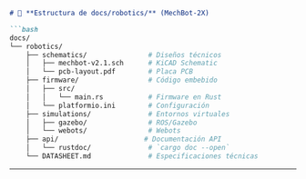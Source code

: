 ```markdown
# 🤖 **Estructura de docs/robotics/** (MechBot-2X)

```bash
docs/
└── robotics/
    ├── schematics/               # Diseños técnicos
    │   ├── mechbot-v2.1.sch      # KiCAD Schematic
    │   └── pcb-layout.pdf        # Placa PCB
    ├── firmware/                 # Código embebido
    │   ├── src/
    │   │   └── main.rs           # Firmware en Rust
    │   └── platformio.ini        # Configuración
    ├── simulations/              # Entornos virtuales
    │   ├── gazebo/               # ROS/Gazebo
    │   └── webots/               # Webots
    ├── api/                     # Documentación API
    │   └── rustdoc/              # `cargo doc --open`
    └── DATASHEET.md              # Especificaciones técnicas
```

---
